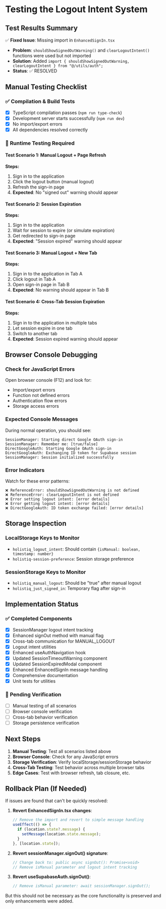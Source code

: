 # Testing the Logout Intent System

## Test Results Summary

✅ **Fixed Issue**: Missing import in `EnhancedSignIn.tsx`
- **Problem**: `shouldShowSignedOutWarning()` and `clearLogoutIntent()` functions were used but not imported
- **Solution**: Added `import { shouldShowSignedOutWarning, clearLogoutIntent } from "@/utils/auth";`
- **Status**: ✅ RESOLVED

## Manual Testing Checklist

### ✅ **Compilation & Build Tests**
- [x] TypeScript compilation passes (`npm run type-check`)
- [x] Development server starts successfully (`npm run dev`)
- [x] No import/export errors
- [x] All dependencies resolved correctly

### 🔄 **Runtime Testing Required**

#### Test Scenario 1: Manual Logout + Page Refresh
**Steps:**
1. Sign in to the application
2. Click the logout button (manual logout)
3. Refresh the sign-in page
4. **Expected**: No "signed out" warning should appear

#### Test Scenario 2: Session Expiration
**Steps:**
1. Sign in to the application
2. Wait for session to expire (or simulate expiration)
3. Get redirected to sign-in page
4. **Expected**: "Session expired" warning should appear

#### Test Scenario 3: Manual Logout + New Tab
**Steps:**
1. Sign in to the application in Tab A
2. Click logout in Tab A
3. Open sign-in page in Tab B
4. **Expected**: No warning should appear in Tab B

#### Test Scenario 4: Cross-Tab Session Expiration
**Steps:**
1. Sign in to the application in multiple tabs
2. Let session expire in one tab
3. Switch to another tab
4. **Expected**: Session expired warning should appear

## Browser Console Debugging

### Check for JavaScript Errors
Open browser console (F12) and look for:
- Import/export errors
- Function not defined errors
- Authentication flow errors
- Storage access errors

### Expected Console Messages
During normal operation, you should see:
```
SessionManager: Starting direct Google OAuth sign-in
SessionManager: Remember me: [true/false]
DirectGoogleAuth: Starting Google OAuth sign-in
DirectGoogleAuth: Exchanging ID token for Supabase session
SessionManager: Session initialized successfully
```

### Error Indicators
Watch for these error patterns:
```
❌ ReferenceError: shouldShowSignedOutWarning is not defined
❌ ReferenceError: clearLogoutIntent is not defined
❌ Error setting logout intent: [error details]
❌ Error getting logout intent: [error details]
❌ DirectGoogleAuth: ID token exchange failed: [error details]
```

## Storage Inspection

### LocalStorage Keys to Monitor
- `holistiq_logout_intent`: Should contain `{isManual: boolean, timestamp: number}`
- `holistiq-session-preference`: Session storage preference

### SessionStorage Keys to Monitor
- `holistiq_manual_logout`: Should be "true" after manual logout
- `holistiq_just_signed_in`: Temporary flag after sign-in

## Implementation Status

### ✅ **Completed Components**
- [x] SessionManager logout intent tracking
- [x] Enhanced signOut method with manual flag
- [x] Cross-tab communication for MANUAL_LOGOUT
- [x] Logout intent utilities
- [x] Enhanced useAuthNavigation hook
- [x] Updated SessionTimeoutWarning component
- [x] Updated SessionExpiredModal component
- [x] Enhanced EnhancedSignIn message handling
- [x] Comprehensive documentation
- [x] Unit tests for utilities

### 🔄 **Pending Verification**
- [ ] Manual testing of all scenarios
- [ ] Browser console verification
- [ ] Cross-tab behavior verification
- [ ] Storage persistence verification

## Next Steps

1. **Manual Testing**: Test all scenarios listed above
2. **Browser Console**: Check for any JavaScript errors
3. **Storage Verification**: Verify localStorage/sessionStorage behavior
4. **Cross-Tab Testing**: Test behavior across multiple browser tabs
5. **Edge Cases**: Test with browser refresh, tab closure, etc.

## Rollback Plan (If Needed)

If issues are found that can't be quickly resolved:

1. **Revert EnhancedSignIn.tsx changes**:
   ```typescript
   // Remove the import and revert to simple message handling
   useEffect(() => {
     if (location.state?.message) {
       setMessage(location.state.message);
     }
   }, [location.state]);
   ```

2. **Revert sessionManager.signOut() signature**:
   ```typescript
   // Change back to: public async signOut(): Promise<void>
   // Remove isManual parameter and logout intent tracking
   ```

3. **Revert useSupabaseAuth.signOut()**:
   ```typescript
   // Remove isManual parameter: await sessionManager.signOut();
   ```

But this should not be necessary as the core functionality is preserved and only enhancements were added.
